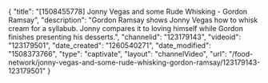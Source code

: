 {
    "title": "[1508455778] Jonny Vegas and some Rude Whisking - Gordon Ramsay",
    "description": "Gordon Ramsay shows Jonny Vegas how to whisk cream for a syllabub. Jonny compares it to loving himself while Gordon finishes presenting his desserts.",
    "channelid": "123179143",
    "videoid": "123179501",
    "date_created": "1260540271",
    "date_modified": "1508373766",
    "type": "captivate",
    "layout": "channelVideo",
    "url": "\/food-network\/jonny-vegas-and-some-rude-whisking-gordon-ramsay\/123179143-123179501"
}